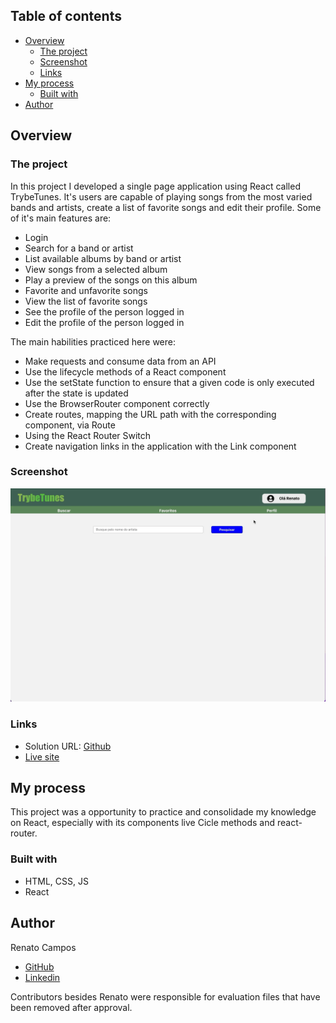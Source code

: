 ## Table of contents

- [Overview](#overview)
  - [The project](#the-project)
  - [Screenshot](#screenshot)
  - [Links](#links)
- [My process](#my-process)
  - [Built with](#built-with)
- [Author](#author)


## Overview

### The project

In this project I developed a single page application using React called TrybeTunes. It's users are capable of playing songs from the most varied bands and artists, create a list of favorite songs and edit their profile. Some of it's main features are:

- Login
- Search for a band or artist
- List available albums by band or artist
- View songs from a selected album
- Play a preview of the songs on this album
- Favorite and unfavorite songs
- View the list of favorite songs
- See the profile of the person logged in
- Edit the profile of the person logged in

The main habilities practiced here were:

- Make requests and consume data from an API
- Use the lifecycle methods of a React component
- Use the setState function to ensure that a given code is only executed after the state is updated
- Use the BrowserRouter component correctly
- Create routes, mapping the URL path with the corresponding component, via Route
- Using the React Router Switch
- Create navigation links in the application with the Link component

### Screenshot

![Desktop gif](/trybeTunes.gif)


### Links

- Solution URL: [Github](https://github.com/RenatoDourad0/Project_TrybeTunes)
- [Live site](https://renatodourad0.github.io/Project_TrybeTunes)

## My process

This project was a opportunity to practice and consolidade my knowledge on React, especially with its components live Cicle methods and react-router.

### Built with

- HTML, CSS, JS
- React


## Author
  
  Renato Campos
- [GitHub](https://github.com/RenatoDourad0)
- [Linkedin](www.linkedin.com/in/renato-dourado-b1b301112)

Contributors besides Renato were responsible for evaluation files that have been removed after approval.
